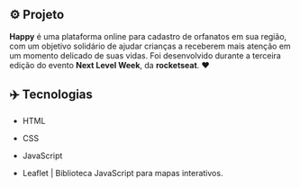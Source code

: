 ## ⚙️ Projeto

**Happy** é uma plataforma online para cadastro de orfanatos em sua região, com um objetivo solidário de ajudar crianças a receberem mais atenção em um momento delicado de suas vidas. Foi desenvolvido durante a terceira edição do evento **Next Level Week**, da **rocketseat**. ❤️

## ✈️ Tecnologias

- HTML

- CSS

- JavaScript

- Leaflet | Biblioteca JavaScript para mapas interativos.

